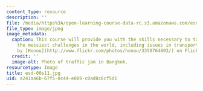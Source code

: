 ```yaml
---
content_type: resource
description: ''
file: /media/https%3A/open-learning-course-data-rc.s3.amazonaws.com/esd-00-introduction-to-engineering-systems-spring-2011/a241aa6b67f50c44e089c0ad8c6cf5d1_esd-00s11.jpg
file_type: image/jpeg
image_metadata:
  caption: This course will provide you with the skills necessary to tackle some of
    the messiest challenges in the world, including issues in transportation. (Image
    by [Honou](http://www.flickr.com/photos/honou/3350764803/) on Flickr.)
  credit: ''
  image-alt: Photo of traffic jam in Bangkok.
resourcetype: Image
title: esd-00s11.jpg
uid: a241aa6b-67f5-0c44-e089-c0ad8c6cf5d1
---
```


